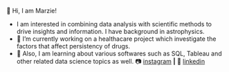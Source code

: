👋 Hi, I am Marzie!
- I am interested in combining data analysis with scientific methods to drive insights and information. I have background in astrophysics.
- 🔭 I’m currently working on a healthacare project which investigate the factors that affect persistency of drugs.
- 🌱 Also, I am learning about various softwares such as SQL, Tableau and other related data science topics as well. 
📷 [instagram][instagram] **|** 
👔 [linkedin][linkedin]

[instagram]: https://www.instagram.com/mrz.h94/
[linkedin]: https://linkedin.com/in/smarziehho94
